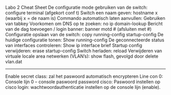 Labo 2 Cheat Sheet
De configuratie mode gebruiken van de switch: configure terminal (afgekort conf t)
Switch een naam geven: hostname x (waarbij x = de naam is)
Commando automatisch laten aanvullen: Gebruiken van tabkey
Voorkomen om DNS op te zoeken: no ip domain-lookup
Bericht van de dag toevoegen / login banner: banner motd # (afsluiten met #)
Configuratie opslaan van de switch: copy running-config startup-config
De huidige configuratie tonen: Show running-config
De geconnecteerde status van interfaces controleren: Show ip interface brief
Startup config verwijderen: erase startup-config
Switch herladen: reload
Verwijderen van virtuale locale area netwerken (VLAN’s): show flash, gevolgd door delete vlan.dat

---------------------------------------------------------------

Enable secret class:  zal het paswoord automatisch encrypteren
Line con 0: Console lijn 0 – console paswoord
password cisco: Paswoord instellen op cisco
login: wachtwoordauthenticatie instellen op de console lijn (enable).
